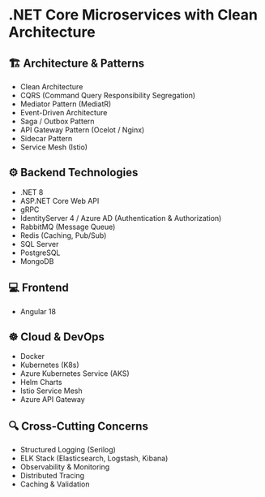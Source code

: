 # .NET Core Microservices with Clean Architecture

## 🏗️ Architecture & Patterns

- Clean Architecture
- CQRS (Command Query Responsibility Segregation)
- Mediator Pattern (MediatR)
- Event-Driven Architecture
- Saga / Outbox Pattern
- API Gateway Pattern (Ocelot / Nginx)
- Sidecar Pattern
- Service Mesh (Istio)

## ⚙️ Backend Technologies

- .NET 8
- ASP.NET Core Web API
- gRPC
- IdentityServer 4 / Azure AD (Authentication & Authorization)
- RabbitMQ (Message Queue)
- Redis (Caching, Pub/Sub)
- SQL Server
- PostgreSQL
- MongoDB

## 💻 Frontend

- Angular 18

## ☸️ Cloud & DevOps

- Docker
- Kubernetes (K8s)
- Azure Kubernetes Service (AKS)
- Helm Charts
- Istio Service Mesh
- Azure API Gateway

## 🔍 Cross-Cutting Concerns

- Structured Logging (Serilog)
- ELK Stack (Elasticsearch, Logstash, Kibana)
- Observability & Monitoring
- Distributed Tracing
- Caching & Validation
